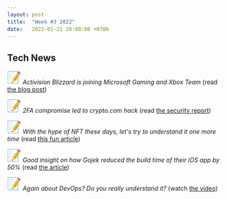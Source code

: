 ```yaml
---
layout: post
title:  "Week #3 2022"
date:   2022-01-21 20:00:00 +0700
---
```


## Tech News

![memo](/assets/images/memo.png) *Activision Blizzard is joining Microsoft Gaming and Xbox Team* (read [the blog post](https://news.xbox.com/en-us/2022/01/18/welcoming-activision-blizzard-to-microsoft-gaming/))

![memo](/assets/images/memo.png) *2FA compromise led to crypto.com hack* (read [the security report](https://crypto.com/product-news/crypto-com-security-report-next-steps))

![memo](/assets/images/memo.png) *With the hype of NFT these days, let's try to understand it one more time* (read [this fun article](https://www.theverge.com/22310188/nft-explainer-what-is-blockchain-crypto-art-faq))

![memo](/assets/images/memo.png) *Good insight on how Gojek reduced the build time of their iOS app by 50%* (read [the article](https://www.gojek.io/blog/reducing-our-build-time-by-50))

![memo](/assets/images/memo.png) *Again about DevOps? Do you really understand it?* (watch [the video](https://youtu.be/0yWAtQ6wYNM))